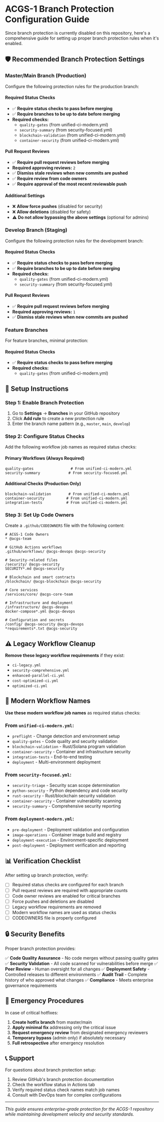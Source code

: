 # ACGS-1 Branch Protection Configuration Guide

Since branch protection is currently disabled on this repository, here's a comprehensive guide for setting up proper branch protection rules when it's enabled.

## 🛡️ **Recommended Branch Protection Settings**

### **Master/Main Branch (Production)**
Configure the following protection rules for the production branch:

#### Required Status Checks
- ✅ **Require status checks to pass before merging**
- ✅ **Require branches to be up to date before merging**
- **Required checks:**
  - `quality-gates` (from unified-ci-modern.yml)
  - `security-summary` (from security-focused.yml) 
  - `blockchain-validation` (from unified-ci-modern.yml)
  - `container-security` (from unified-ci-modern.yml)

#### Pull Request Reviews
- ✅ **Require pull request reviews before merging**
- **Required approving reviews:** `2`
- ✅ **Dismiss stale reviews when new commits are pushed**
- ✅ **Require review from code owners**
- ✅ **Require approval of the most recent reviewable push**

#### Additional Settings
- ❌ **Allow force pushes** (disabled for security)
- ❌ **Allow deletions** (disabled for safety)
- ⚠️ **Do not allow bypassing the above settings** (optional for admins)

### **Develop Branch (Staging)**
Configure the following protection rules for the development branch:

#### Required Status Checks
- ✅ **Require status checks to pass before merging**
- ✅ **Require branches to be up to date before merging**
- **Required checks:**
  - `quality-gates` (from unified-ci-modern.yml)
  - `security-summary` (from security-focused.yml)

#### Pull Request Reviews
- ✅ **Require pull request reviews before merging**
- **Required approving reviews:** `1`
- ✅ **Dismiss stale reviews when new commits are pushed**

### **Feature Branches**
For feature branches, minimal protection:

#### Required Status Checks
- ✅ **Require status checks to pass before merging**
- **Required checks:**
  - `quality-gates` (from unified-ci-modern.yml)

## 🔧 **Setup Instructions**

### Step 1: Enable Branch Protection
1. Go to **Settings** → **Branches** in your GitHub repository
2. Click **Add rule** to create a new protection rule
3. Enter the branch name pattern (e.g., `master`, `main`, `develop`)

### Step 2: Configure Status Checks
Add the following workflow job names as required status checks:

#### Primary Workflows (Always Required)
```
quality-gates                 # From unified-ci-modern.yml
security-summary             # From security-focused.yml
```

#### Additional Checks (Production Only)
```
blockchain-validation        # From unified-ci-modern.yml  
container-security          # From unified-ci-modern.yml
integration-tests           # From unified-ci-modern.yml
```

### Step 3: Set Up Code Owners
Create a `.github/CODEOWNERS` file with the following content:

```
# ACGS-1 Code Owners
* @acgs-team

# GitHub Actions workflows
.github/workflows/ @acgs-devops @acgs-security

# Security-related files  
/security/ @acgs-security
SECURITY*.md @acgs-security

# Blockchain and smart contracts
/blockchain/ @acgs-blockchain @acgs-security

# Core services
/services/core/ @acgs-core-team

# Infrastructure and deployment
/infrastructure/ @acgs-devops
docker-compose*.yml @acgs-devops

# Configuration and secrets
/config/ @acgs-security @acgs-devops
*requirements*.txt @acgs-security
```

## ⚠️ **Legacy Workflow Cleanup**

**Remove these legacy workflow requirements** if they exist:
- `ci-legacy.yml`
- `security-comprehensive.yml` 
- `enhanced-parallel-ci.yml`
- `cost-optimized-ci.yml`
- `optimized-ci.yml`

## 🚀 **Modern Workflow Names**

**Use these modern workflow job names** as required status checks:

### From `unified-ci-modern.yml`:
- `preflight` - Change detection and environment setup
- `quality-gates` - Code quality and security validation
- `blockchain-validation` - Rust/Solana program validation  
- `container-security` - Container and infrastructure security
- `integration-tests` - End-to-end testing
- `deployment` - Multi-environment deployment

### From `security-focused.yml`:
- `security-triage` - Security scan scope determination
- `python-security` - Python dependency and code security
- `rust-security` - Rust/blockchain security validation
- `container-security` - Container vulnerability scanning
- `security-summary` - Comprehensive security reporting

### From `deployment-modern.yml`:
- `pre-deployment` - Deployment validation and configuration
- `image-operations` - Container image build and registry
- `deployment-execution` - Environment-specific deployment
- `post-deployment` - Deployment verification and reporting

## 📊 **Verification Checklist**

After setting up branch protection, verify:

- [ ] Required status checks are configured for each branch
- [ ] Pull request reviews are required with appropriate counts
- [ ] Code owner reviews are enabled for critical branches
- [ ] Force pushes and deletions are disabled
- [ ] Legacy workflow requirements are removed
- [ ] Modern workflow names are used as status checks
- [ ] CODEOWNERS file is properly configured

## 🔒 **Security Benefits**

Proper branch protection provides:

✅ **Code Quality Assurance** - No code merges without passing quality gates
✅ **Security Validation** - All code scanned for vulnerabilities before merge
✅ **Peer Review** - Human oversight for all changes
✅ **Deployment Safety** - Controlled releases to different environments
✅ **Audit Trail** - Complete history of who approved what changes
✅ **Compliance** - Meets enterprise governance requirements

## 🚨 **Emergency Procedures**

In case of critical hotfixes:

1. **Create hotfix branch** from master/main
2. **Apply minimal fix** addressing only the critical issue
3. **Request emergency review** from designated emergency reviewers
4. **Temporary bypass** (admin only) if absolutely necessary
5. **Full retrospective** after emergency resolution

## 📞 **Support**

For questions about branch protection setup:
1. Review GitHub's branch protection documentation
2. Check the workflow status in Actions tab
3. Verify required status check names match job names
4. Consult with DevOps team for complex configurations

---

*This guide ensures enterprise-grade protection for the ACGS-1 repository while maintaining development velocity and security standards.*